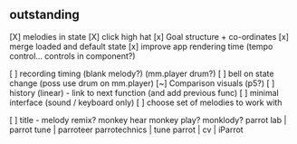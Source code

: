 ## outstanding

[X] melodies in state 
[X] click high hat
[x] Goal structure + co-ordinates 
[x] merge loaded and default state
[x] improve app rendering time (tempo control... controls in component?)

[ ] recording timing (blank melody?)     (mm.player drum?)
[ ] bell on state change (poss use drum on mm.player)
[~] Comparison visuals (p5?)
[ ] history (linear) - link to next function (and add previous func)
[ ] minimal interface (sound / keyboard only)
[ ] choose set of melodies to work with

[ ] title - melody remix? monkey hear monkey play? monklody?    parrot lab | parrot tune | parroteer
parrotechnics | tune parrot | cv | iParrot